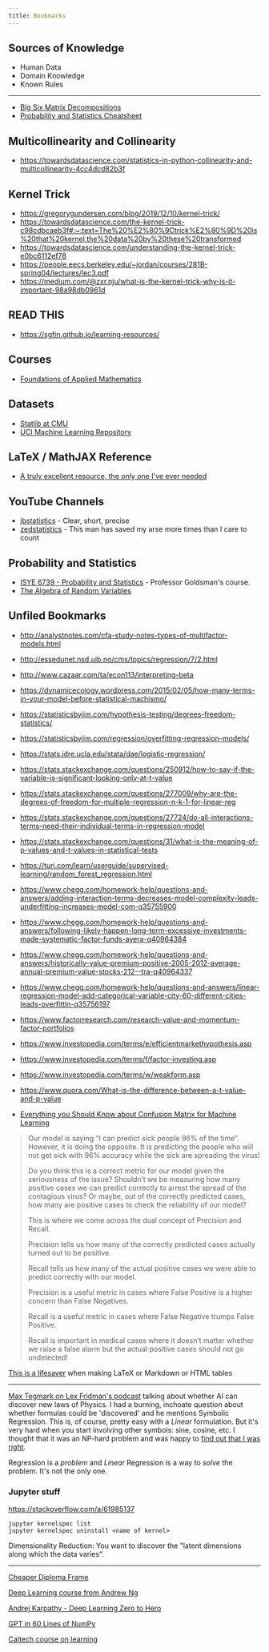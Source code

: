 ```yaml
---
title: Bookmarks
---
```


## Sources of Knowledge

- Human Data
- Domain Knowledge
- Known Rules

---

* [Big Six Matrix Decompositions](https://nhigham.com/2022/05/18/the-big-six-matrix-factorizations/)
* [Probability and Statistics Cheatsheet](http://statistics.zone/)

## Multicollinearity and Collinearity

* https://towardsdatascience.com/statistics-in-python-collinearity-and-multicollinearity-4cc4dcd82b3f

## Kernel Trick

* https://gregorygundersen.com/blog/2019/12/10/kernel-trick/
* https://towardsdatascience.com/the-kernel-trick-c98cdbcaeb3f#:~:text=The%20%E2%80%9Ctrick%E2%80%9D%20is%20that%20kernel,the%20data%20by%20these%20transformed
* https://towardsdatascience.com/understanding-the-kernel-trick-e0bc6112ef78
* https://people.eecs.berkeley.edu/~jordan/courses/281B-spring04/lectures/lec3.pdf
* https://medium.com/@zxr.nju/what-is-the-kernel-trick-why-is-it-important-98a98db0961d

## READ THIS

* https://sgfin.github.io/learning-resources/

## Courses

* [Foundations of Applied Mathematics](https://foundations-of-applied-mathematics.github.io/)

## Datasets

* [Statlib at CMU](http://lib.stat.cmu.edu/datasets/)
* [UCI Machine Learning Repository](https://archive.ics.uci.edu/ml/index.php)

## LaTeX / MathJAX Reference

* [A truly excellent resource, the only one I've ever needed](https://math.meta.stackexchange.com/questions/5020/mathjax-basic-tutorial-and-quick-reference)

## YouTube Channels

* [jbstatistics](https://www.youtube.com/channel/UCiHi6xXLzi9FMr9B0zgoHqA)  - Clear, short, precise
* [zedstatistics](https://www.youtube.com/channel/UC6AVa0vSrCpuskzGDDKz_EQ) - This man has saved my arse more times than I care to count

## Probability and Statistics

* [ISYE 6739 - Probability and Statistics](https://www2.isye.gatech.edu/~sman/courses/6739/) - Professor Goldsman's course.
* [The Algebra of Random Variables](https://en.wikipedia.org/wiki/Algebra_of_random_variables)

## Unfiled Bookmarks

* http://analystnotes.com/cfa-study-notes-types-of-multifactor-models.html
* http://essedunet.nsd.uib.no/cms/topics/regression/7/2.html
* http://www.cazaar.com/ta/econ113/interpreting-beta
* https://dynamicecology.wordpress.com/2015/02/05/how-many-terms-in-your-model-before-statistical-machismo/
* https://statisticsbyjim.com/hypothesis-testing/degrees-freedom-statistics/
* https://statisticsbyjim.com/regression/overfitting-regression-models/
* https://stats.idre.ucla.edu/stata/dae/logistic-regression/
* https://stats.stackexchange.com/questions/250912/how-to-say-if-the-variable-is-significant-looking-only-at-t-value
* https://stats.stackexchange.com/questions/277009/why-are-the-degrees-of-freedom-for-multiple-regression-n-k-1-for-linear-reg
* https://stats.stackexchange.com/questions/27724/do-all-interactions-terms-need-their-individual-terms-in-regression-model
* https://stats.stackexchange.com/questions/31/what-is-the-meaning-of-p-values-and-t-values-in-statistical-tests
* https://turi.com/learn/userguide/supervised-learning/random_forest_regression.html
* https://www.chegg.com/homework-help/questions-and-answers/adding-interaction-terms-decreases-model-complexity-leads-underfitting-increases-model-com-q35755900
* https://www.chegg.com/homework-help/questions-and-answers/following-likely-happen-long-term-excessive-investments-made-systematic-factor-funds-avera-q40964384
* https://www.chegg.com/homework-help/questions-and-answers/historically-value-premium-positive-2005-2012-average-annual-premium-value-stocks-212--tra-q40964337
* https://www.chegg.com/homework-help/questions-and-answers/linear-regression-model-add-categorical-variable-city-60-different-cities-leads-overfittin-q35756197
* https://www.factorresearch.com/research-value-and-momentum-factor-portfolios
* https://www.investopedia.com/terms/e/efficientmarkethypothesis.asp
* https://www.investopedia.com/terms/f/factor-investing.asp
* https://www.investopedia.com/terms/w/weakform.asp
* https://www.quora.com/What-is-the-difference-between-a-t-value-and-p-value


* [Everything you Should Know about Confusion Matrix for Machine Learning](https://www.analyticsvidhya.com/blog/2020/04/confusion-matrix-machine-learning/)

> Our model is saying “I can predict sick people 96% of the time”. However, it is doing the opposite. It is predicting the people who will not get sick with 96% accuracy while the sick are spreading the virus!
>
> Do you think this is a correct metric for our model given the seriousness of the issue? Shouldn’t we be measuring how many positive cases we can predict correctly to arrest the spread of the contagious virus? Or maybe, out of the correctly predicted cases, how many are positive cases to check the reliability of our model?
>
> This is where we come across the dual concept of Precision and Recall.
>
> Precision tells us how many of the correctly predicted cases actually turned out to be positive.
>
> Recall tells us how many of the actual positive cases we were able to predict correctly with our model.
>
> Precision is a useful metric in cases where False Positive is a higher concern than False Negatives.
>
> Recall is a useful metric in cases where False Negative trumps False Positive.
>
> Recall is important in medical cases where it doesn’t matter whether we raise a false alarm but the actual positive cases should not go undetected!

[This is a lifesaver](https://www.tablesgenerator.com/) when making LaTeX or Markdown or HTML tables

---

[Max Tegmark on Lex Fridman's podcast](https://www.youtube.com/watch?v=dinfiuGqoQw) talking about whether AI can discover new laws of Physics. I had a burning, inchoate question about whether formulas could be 'discovered' and he mentions Symbolic Regression. This is, of course, pretty easy with a _Linear_ formulation. But it's very hard when you start involving other symbols: sine, cosine, etc. I thought that it was an NP-hard problem and was happy to [find out that I was right](https://en.wikipedia.org/wiki/Symbolic_regression).

Regression is a _problem_ and _Linear_ Regression is a way to _solve_ the problem. It's not the only one.

### Jupyter stuff

https://stackoverflow.com/a/61985137

```
jupyter kernelspec list
jupyter kernelspec uninstall <name of kernel>
```

Dimensionality Reduction: You want to discover the "latent dimensions along which the data varies".

---

[Cheaper Diploma Frame](https://www.amazon.com/gp/product/B08TP9Z8WF/)

[Deep Learning course from Andrew Ng](https://www.deeplearning.ai/courses/ai-for-medicine-specialization/)

[Andrej Karpathy - Deep Learning Zero to Hero](https://karpathy.ai/zero-to-hero.html)

[GPT in 60 Lines of NumPy](https://jaykmody.com/blog/gpt-from-scratch/)

[Caltech course on learning](https://www.youtube.com/watch?v=mbyG85GZ0PI)
